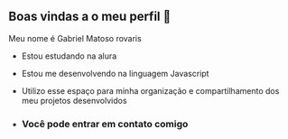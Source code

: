 ## Boas vindas a o meu perfil 🌉

Meu nome é Gabriel Matoso rovaris

- Estou estudando na alura
- Estou me desenvolvendo na linguagem Javascript
- Utilizo esse espaço para minha organização e compartilhamento dos meu projetos desenvolvidos

- ### Você pode entrar em contato comigo 
